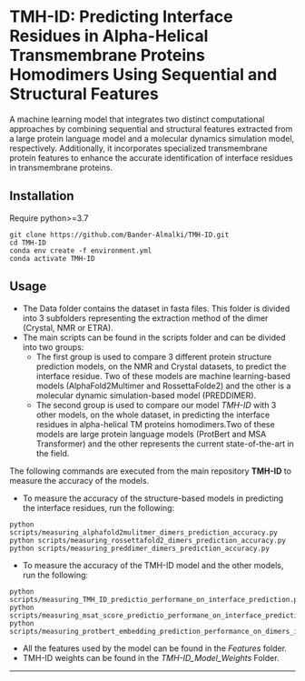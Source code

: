 # TMH-ID: Predicting Interface Residues in Alpha-Helical Transmembrane Proteins Homodimers Using Sequential and Structural Features


A machine learning model that integrates two distinct computational approaches by combining sequential and structural features extracted from a large protein language model and a molecular dynamics simulation model, respectively. Additionally, it incorporates specialized transmembrane protein features to enhance the accurate identification of interface residues in transmembrane proteins.

## Installation

Require python>=3.7

```
git clone https://github.com/Bander-Almalki/TMH-ID.git
cd TMH-ID
conda env create -f environment.yml
conda activate TMH-ID
```

## Usage

- The Data folder contains the dataset in fasta files. This folder is divided into 3 subfolders representing the extraction method of the dimer (Crystal, NMR or ETRA).
- The main scripts can be found in the scripts folder and can be divided into two groups:
    - The first group is used to compare 3 different protein structure prediction models, on the NMR and Crystal datasets, to predict the interface residue. Two of these models are machine learning-based models (AlphaFold2Multimer and RossettaFolde2) and the other is a molecular dynamic simulation-based model (PREDDIMER).
    - The second group is used to compare our model *TMH-ID* with 3 other models, on the whole dataset, in predicting the interface residues in alpha-helical TM proteins homodimers.Two of these models are large protein language models (ProtBert and MSA Transformer) and the other represents the current state-of-the-art in the field.

The following commands are executed from the main repository **TMH-ID** to measure the accuracy of the models.

- To measure the accuracy of the structure-based models in predicting the interface residues, run the following:

```
python scripts/measuring_alphafold2mulitmer_dimers_prediction_accuracy.py
python scripts/measuring_rossettafold2_dimers_prediction_accuracy.py
python scripts/measuring_preddimer_dimers_prediction_accuracy.py
```

- To measure the accuracy of the TMH-ID model and the other models, run the following:

```
python scripts/measuring_TMH_ID_predictio_performane_on_interface_prediction.py
python scripts/measuring_msat_score_predictio_performane_on_interface_prediction.py
python scripts/measuring_protbert_embedding_prediction_performance_on_dimers_interface.py
```

- All the features used by the model can be found in the *Features* folder.
- TMH-ID weights can be found in the *TMH-ID_Model_Weights* Folder.

* * *